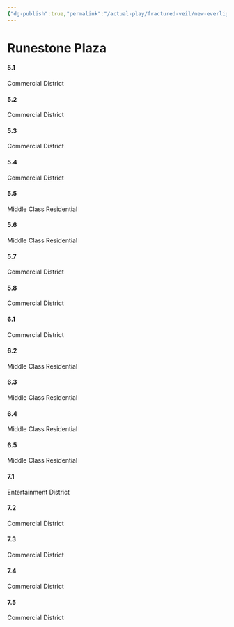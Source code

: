 ```yaml
---
{"dg-publish":true,"permalink":"/actual-play/fractured-veil/new-everlight/runestone-plaza/"}
---
```


# Runestone Plaza

#### 5.1 
Commercial District
#### 5.2 
Commercial District
#### 5.3 
Commercial District
#### 5.4 
Commercial District
#### 5.5 
Middle Class Residential
#### 5.6 
Middle Class Residential
#### 5.7 
Commercial District
#### 5.8 
Commercial District
#### 6.1 
Commercial District
#### 6.2 
Middle Class Residential
#### 6.3 
Middle Class Residential
#### 6.4 
Middle Class Residential
#### 6.5 
Middle Class Residential
#### 7.1 
Entertainment District
#### 7.2 
Commercial District
#### 7.3 
Commercial District
#### 7.4 
Commercial District
#### 7.5 
Commercial District
